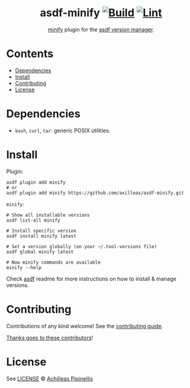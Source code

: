 <div align="center">

# asdf-minify [![Build](https://github.com/axilleas/asdf-minify/actions/workflows/build.yml/badge.svg)](https://github.com/axilleas/asdf-minify/actions/workflows/build.yml) [![Lint](https://github.com/axilleas/asdf-minify/actions/workflows/lint.yml/badge.svg)](https://github.com/axilleas/asdf-minify/actions/workflows/lint.yml)


[minify](https://github.com/tdewolff/minify) plugin for the [asdf version manager](https://asdf-vm.com).

</div>

# Contents

- [Dependencies](#dependencies)
- [Install](#install)
- [Contributing](#contributing)
- [License](#license)

# Dependencies

- `bash`, `curl`, `tar`: generic POSIX utilities.

# Install

Plugin:

```shell
asdf plugin add minify
# or
asdf plugin add minify https://github.com/axilleas/asdf-minify.git
```

`minify`:

```shell
# Show all installable versions
asdf list-all minify

# Install specific version
asdf install minify latest

# Set a version globally (on your ~/.tool-versions file)
asdf global minify latest

# Now minify commands are available
minify --help
```

Check [asdf](https://github.com/asdf-vm/asdf) readme for more instructions on how to
install & manage versions.

# Contributing

Contributions of any kind welcome! See the [contributing guide](contributing.md).

[Thanks goes to these contributors](https://github.com/axilleas/asdf-minify/graphs/contributors)!

# License

See [LICENSE](LICENSE) © [Achilleas Pipinellis](https://github.com/axilleas/)
